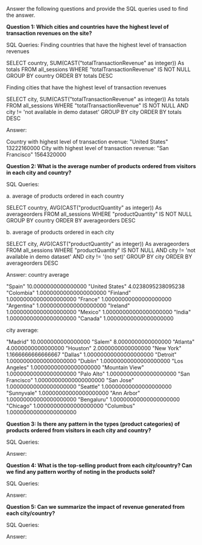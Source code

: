 Answer the following questions and provide the SQL queries used to find the answer.

    
**Question 1: Which cities and countries have the highest level of transaction revenues on the site?**


SQL Queries: 
Finding countries that have the highest level of transaction revenues

SELECT  country, SUM(CAST("totalTransactionRevenue" as integer)) As totals
FROM all_sessions
WHERE "totalTransactionRevenue" IS NOT NULL
GROUP BY country
ORDER BY totals DESC

Finding cities that have the highest level of transaction revenues

SELECT  city, SUM(CAST("totalTransactionRevenue" as integer)) As totals
FROM all_sessions
WHERE "totalTransactionRevenue" IS NOT NULL AND city != 'not available in demo dataset'
GROUP BY city
ORDER BY totals DESC


Answer:


Country with highest level of transaction evenue: "United States"	13222160000
City with highest level of transaction revenue: "San Francisco"	1564320000

**Question 2: What is the average number of products ordered from visitors in each city and country?**


SQL Queries: 

a. average of products ordered in each country

SELECT  country, AVG(CAST("productQuantity" as integer)) As averageorders
FROM all_sessions
WHERE "productQuantity" IS NOT NULL
GROUP BY country
ORDER BY averageorders DESC

b. average of products ordered in each city

SELECT  city, AVG(CAST("productQuantity" as integer)) As averageorders
FROM all_sessions
WHERE "productQuantity" IS NOT NULL 
AND city != 'not available in demo dataset' 
AND city != '(no set)'
GROUP BY city
ORDER BY averageorders DESC

Answer: 
country average 

"Spain"	10.0000000000000000
"United States"	4.0238095238095238
"Colombia"	1.00000000000000000000
"Finland"	1.00000000000000000000
"France"	1.00000000000000000000
"Argentina"	1.00000000000000000000
"Ireland"	1.00000000000000000000
"Mexico"	1.00000000000000000000
"India"	1.00000000000000000000
"Canada"	1.00000000000000000000

city average: 

"Madrid"	10.0000000000000000
"Salem"	8.0000000000000000
"Atlanta"	4.0000000000000000
"Houston"	2.0000000000000000
"New York"	1.1666666666666667
"Dallas"	1.00000000000000000000
"Detroit"	1.00000000000000000000
"Dublin"	1.00000000000000000000
"Los Angeles"	1.00000000000000000000
"Mountain View"	1.00000000000000000000
"Palo Alto"	1.00000000000000000000
"San Francisco"	1.00000000000000000000
"San Jose"	1.00000000000000000000
"Seattle"	1.00000000000000000000
"Sunnyvale"	1.00000000000000000000
"Ann Arbor"	1.00000000000000000000
"Bengaluru"	1.00000000000000000000
"Chicago"	1.00000000000000000000
"Columbus"	1.00000000000000000000




**Question 3: Is there any pattern in the types (product categories) of products ordered from visitors in each city and country?**


SQL Queries:



Answer:





**Question 4: What is the top-selling product from each city/country? Can we find any pattern worthy of noting in the products sold?**


SQL Queries:



Answer:





**Question 5: Can we summarize the impact of revenue generated from each city/country?**

SQL Queries:



Answer:








